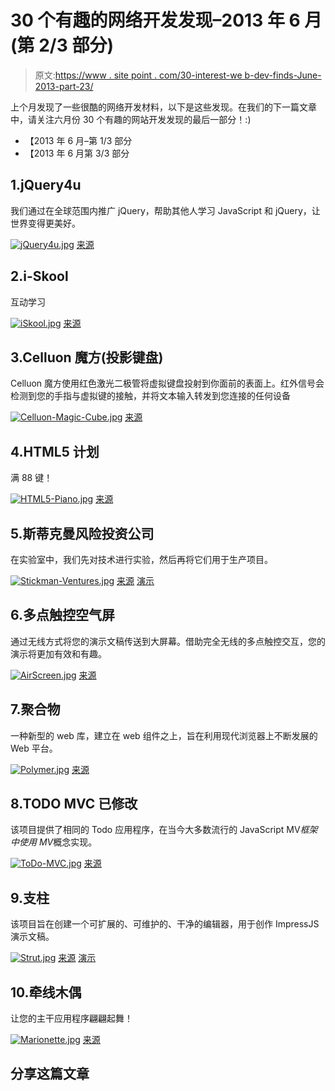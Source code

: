 # 30 个有趣的网络开发发现–2013 年 6 月(第 2/3 部分)

> 原文:[https://www . site point . com/30-interest-we b-dev-finds-June-2013-part-23/](https://www.sitepoint.com/30-interesting-web-dev-finds-june-2013-part-23/)

上个月发现了一些很酷的网络开发材料，以下是这些发现。在我们的下一篇文章中，请关注六月份 30 个有趣的网站开发发现的最后一部分！:)

*   【2013 年 6 月–第 1/3 部分
*   【2013 年 6 月第 3/3 部分

## 1.jQuery4u

我们通过在全球范围内推广 jQuery，帮助其他人学习 JavaScript 和 jQuery，让世界变得更美好。

[![jQuery4u.jpg](../Images/544790897af55084a539047bd61d550f.png)](https://www.gittip.com/jquery4u/) 
[来源](https://www.gittip.com/jquery4u/)

## 2.i-Skool

互动学习

[![iSkool.jpg](../Images/665605a3b1dd053826cc5a841b1d5ffd.png)](http://i-skool.co.uk/mobile-development/web-design-for-mobiles-and-tablets-viewport-sizes/) 
[来源](http://i-skool.co.uk/mobile-development/web-design-for-mobiles-and-tablets-viewport-sizes/)

## 3.Celluon 魔方(投影键盘)

Celluon 魔方使用红色激光二极管将虚拟键盘投射到你面前的表面上。红外信号会检测到您的手指与虚拟键的接触，并将文本输入转发到您连接的任何设备

[![Celluon-Magic-Cube.jpg](../Images/7ce6c90223f59f9faffbb483959cecff.png)](http://www.youtube.com/watch?feature=fvwp&NR=1&v=y-wbOlWa-gk) 
[来源](http://www.youtube.com/watch?feature=fvwp&NR=1&v=y-wbOlWa-gk)

## 4.HTML5 计划

满 88 键！

[![HTML5-Piano.jpg](../Images/1f707cc66d3b37d5e91c9d6b07c50b86.png)](http://www.html5piano.ilinov.eu/full/) 
[来源](http://www.html5piano.ilinov.eu/full/)

## 5.斯蒂克曼风险投资公司

在实验室中，我们先对技术进行实验，然后再将它们用于生产项目。

[![Stickman-Ventures.jpg](../Images/1a5c0d6b1e978cadf6f2d05d63719486.png)](http://stickmanventures.com/labs/) 
[来源](http://stickmanventures.com/labs/) [演示](http://stickmanventures.com/labs/demo/webgl-threejs-morph-target/)

## 6.多点触控空气屏

通过无线方式将您的演示文稿传送到大屏幕。借助完全无线的多点触控交互，您的演示将更加有效和有趣。

[![AirScreen.jpg](../Images/c432fa564a6c4a80c4436923816b5030.png)](http://multitouch.com/airscreen.html) 
[来源](http://multitouch.com/airscreen.html)

## 7.聚合物

一种新型的 web 库，建立在 web 组件之上，旨在利用现代浏览器上不断发展的 Web 平台。

[![Polymer.jpg](../Images/76fd424ab617bd4cd6aa5539a6f1aa47.png)](http://www.polymer-project.org/) 
[来源](http://www.polymer-project.org/)

## 8.TODO MVC 已修改

该项目提供了相同的 Todo 应用程序，在当今大多数流行的 JavaScript MV*框架中使用 MV*概念实现。

[![ToDo-MVC.jpg](../Images/56907a72c67f5fdf7240cad40331a7c0.png)](http://todomvc.com/) 
[来源](http://todomvc.com/)

## 9.支柱

该项目旨在创建一个可扩展的、可维护的、干净的编辑器，用于创作 ImpressJS 演示文稿。

[![Strut.jpg](../Images/1057f4d7af41e9624ccc18e1c7a7fb87.png)](http://tantaman.com/Strut/) 
[来源](http://tantaman.com/Strut/) [演示](http://tantaman.com/Strut/dist/index.html)

## 10.牵线木偶

让您的主干应用程序翩翩起舞！

[![Marionette.jpg](../Images/ca990a94c0833219ce5ee5c8e22d8d20.png)](http://marionettejs.com/) 
[来源](http://marionettejs.com/)

## 分享这篇文章